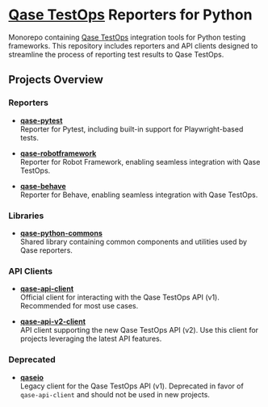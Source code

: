 # [Qase TestOps](https://qase.io) Reporters for Python

Monorepo containing [Qase TestOps](https://qase.io) integration tools for Python testing frameworks. This repository includes reporters and API clients designed to streamline the process of reporting test results to Qase TestOps.

## Projects Overview

### Reporters

- **[qase-pytest](/qase-pytest)**  
  Reporter for Pytest, including built-in support for Playwright-based tests.
  
- **[qase-robotframework](/qase-robotframework)**  
  Reporter for Robot Framework, enabling seamless integration with Qase TestOps.

- **[qase-behave](/qase-behave)**  
  Reporter for Behave, enabling seamless integration with Qase TestOps.

### Libraries

- **[qase-python-commons](/qase-python-commons/)**  
  Shared library containing common components and utilities used by Qase reporters.

### API Clients

- **[qase-api-client](/qase-api-client)**  
  Official client for interacting with the Qase TestOps API (v1). Recommended for most use cases.
  
- **[qase-api-v2-client](/qase-api-v2-client)**  
  API client supporting the new Qase TestOps API (v2). Use this client for projects leveraging the latest API features.

### Deprecated

- **[qaseio](/qaseio)**  
  Legacy client for the Qase TestOps API (v1). Deprecated in favor of `qase-api-client` and should not be used in new projects.
